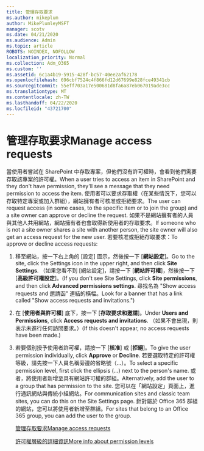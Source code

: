 ```yaml
---
title: 管理存取要求
ms.author: mikeplum
author: MikePlumleyMSFT
manager: scotv
ms.date: 04/21/2020
ms.audience: Admin
ms.topic: article
ROBOTS: NOINDEX, NOFOLLOW
localization_priority: Normal
ms.collection: Adm_O365
ms.custom: ''
ms.assetid: 6c1a4b19-5915-428f-bc57-40ee2af62178
ms.openlocfilehash: 696cbf7524c4f866fd12d67699e828fce49341cb
ms.sourcegitcommit: 55eff703a17e500681d8fa6a87eb067019ade3cc
ms.translationtype: MT
ms.contentlocale: zh-TW
ms.lasthandoff: 04/22/2020
ms.locfileid: "43721700"
---
```

# <a name="manage-access-requests"></a><span data-ttu-id="3b363-102">管理存取要求</span><span class="sxs-lookup"><span data-stu-id="3b363-102">Manage access requests</span></span>

<span data-ttu-id="3b363-103">當使用者嘗試在 SharePoint 中存取專案，但他們沒有許可權時，會看到他們需要存取該專案的許可權。</span><span class="sxs-lookup"><span data-stu-id="3b363-103">When a user tries to access an item in SharePoint and they don't have permission, they'll see a message that they need permission to access the item.</span></span> <span data-ttu-id="3b363-104">使用者可以要求存取權（在某些情況下，您可以存取特定專案或加入群組），網站擁有者可核准或拒絕要求。</span><span class="sxs-lookup"><span data-stu-id="3b363-104">The user can request access (in some cases, to the specific item or to join the group) and a site owner can approve or decline the request.</span></span> <span data-ttu-id="3b363-105">如果不是網站擁有者的人員與其他人共用網站，網站擁有者也會取得新使用者的存取要求。</span><span class="sxs-lookup"><span data-stu-id="3b363-105">If someone who is not a site owner shares a site with another person, the site owner will also get an access request for the new user.</span></span> <span data-ttu-id="3b363-106">若要核准或拒絕存取要求：</span><span class="sxs-lookup"><span data-stu-id="3b363-106">To approve or decline access requests:</span></span>
  
1. <span data-ttu-id="3b363-107">移至網站，按一下右上角的 [設定] 圖示，然後按一下 [**網站設定**]。</span><span class="sxs-lookup"><span data-stu-id="3b363-107">Go to the site, click the Settings icon in the upper right, and then click **Site Settings**.</span></span> <span data-ttu-id="3b363-108">（如果您看不到 [網站設定]，請按一下 [**網站許可權**]，然後按一下 [**高級許可權設定**]。</span><span class="sxs-lookup"><span data-stu-id="3b363-108">(If you don't see Site Settings, click **Site permissions**, and then click **Advanced permissions settings**.</span></span> <span data-ttu-id="3b363-109">尋找名為 "Show access requests and 邀請函" 連結的橫幅。</span><span class="sxs-lookup"><span data-stu-id="3b363-109">Look for a banner that has a link called "Show access requests and invitations.")</span></span>
    
2. <span data-ttu-id="3b363-110">在 [**使用者與許可權**] 底下，按一下 [**存取要求和邀請**]。</span><span class="sxs-lookup"><span data-stu-id="3b363-110">Under **Users and Permissions**, click **Access requests and invitations**.</span></span> <span data-ttu-id="3b363-111">（如果不會出現，則表示未進行任何訪問要求。）</span><span class="sxs-lookup"><span data-stu-id="3b363-111">(If this doesn't appear, no access requests have been made.)</span></span>
    
3. <span data-ttu-id="3b363-112">若要個別授予使用者許可權，請按一下 [**核准**] 或 [**拒絕**]。</span><span class="sxs-lookup"><span data-stu-id="3b363-112">To give the user permission individually, click **Approve** or **Decline**.</span></span> <span data-ttu-id="3b363-113">若要選取特定的許可權等級，請先按一下人員名稱旁邊的省略號（...）。</span><span class="sxs-lookup"><span data-stu-id="3b363-113">To select a specific permission level, first click the ellipsis (...) next to the person's name.</span></span> <span data-ttu-id="3b363-114">或者，將使用者新增至具有網站許可權的群組。</span><span class="sxs-lookup"><span data-stu-id="3b363-114">Alternatively, add the user to a group that has permission to the site.</span></span> <span data-ttu-id="3b363-115">您可以在「網站設定」頁面上，進行通訊網站與傳統小組網站。</span><span class="sxs-lookup"><span data-stu-id="3b363-115">For communication sites and classic team sites, you can do this on the Site Settings page.</span></span> <span data-ttu-id="3b363-116">針對屬於 Office 365 群組的網站，您可以將使用者新增至群組。</span><span class="sxs-lookup"><span data-stu-id="3b363-116">For sites that belong to an Office 365 group, you can add the user to the group.</span></span>
    
    [<span data-ttu-id="3b363-117">管理存取要求</span><span class="sxs-lookup"><span data-stu-id="3b363-117">Manage access requests </span></span>](https://go.microsoft.com/fwlink/?linkid=2008747)
    
    [<span data-ttu-id="3b363-118">許可權層級的詳細資訊</span><span class="sxs-lookup"><span data-stu-id="3b363-118">More info about permission levels</span></span>](https://go.microsoft.com/fwlink/?linkid=867071)
    

